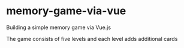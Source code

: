 # memory-game-via-vue

Building a simple memory game via Vue.js

The game consists of five levels and each level adds additional cards


